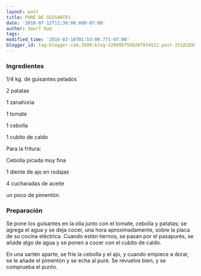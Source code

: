 ```yaml
---
layout: post
title: PURÉ DE GUISANTES
date: '2010-07-12T11:30:00.000-07:00'
author: Smurf Dad
tags: 
modified_time: '2016-03-16T01:53:00.771-07:00'
blogger_id: tag:blogger.com,1999:blog-5299957599287034512.post-2518288075185442054
---
```


<h3>Ingredientes</h3>

1/4 kg. de guisantes pelados

2 patatas

1 zanahoria

1 tomate

1 cebolla

1 cubito de caldo

Para la fritura:

Cebolla picada muy fina

1 diente de ajo en rodajas

4 cucharadas de aceite

un poco de pimentón.

<h3>Preparación</h3>

Se pone los guisantes en la olla junto con el tomate, cebolla y patatas; se agrega el agua y se deja cocer, una hora aproximadamente, sobre la placa de su cocina eléctrica. Cuando estén tiernos, se pasan por el pasapurés, se añade algo de agua y se ponen a cocer con el cubito de caldo.

En una sartén aparte, se fríe la cebolla y el ajo, y cuando empiece a dorar, se le añade el pimentón y se echa al puré. Se revuelve bien, y se comprueba el punto.

